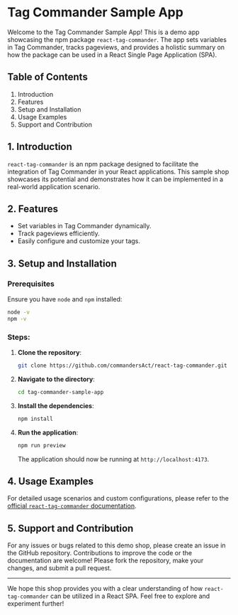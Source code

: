 # Tag Commander Sample App

Welcome to the Tag Commander Sample App! This is a demo app showcasing the npm package `react-tag-commander`. The app sets variables in Tag Commander, tracks pageviews, and provides a holistic summary on how the package can be used in a React Single Page Application (SPA).

## Table of Contents

1. Introduction
2. Features
3. Setup and Installation
4. Usage Examples
5. Support and Contribution

## 1. Introduction

`react-tag-commander` is an npm package designed to facilitate the integration of Tag Commander in your React applications. This sample shop showcases its potential and demonstrates how it can be implemented in a real-world application scenario.

## 2. Features

- Set variables in Tag Commander dynamically.
- Track pageviews efficiently.
- Easily configure and customize your tags.

## 3. Setup and Installation

### Prerequisites

Ensure you have `node` and `npm` installed:

```bash
node -v
npm -v
```

### Steps:

1. **Clone the repository**:

   ```bash
   git clone https://github.com/commandersAct/react-tag-commander.git
   ```

2. **Navigate to the directory**:

   ```bash
   cd tag-commander-sample-app
   ```

3. **Install the dependencies**:

   ```bash
   npm install
   ```

4. **Run the application**:

   ```bash
   npm run preview
   ```

   The application should now be running at `http://localhost:4173`.

## 4. Usage Examples

For detailed usage scenarios and custom configurations, please refer to the [official `react-tag-commander` documentation](../README.md).

## 5. Support and Contribution

For any issues or bugs related to this demo shop, please create an issue in the GitHub repository. Contributions to improve the code or the documentation are welcome! Please fork the repository, make your changes, and submit a pull request.

---

We hope this shop provides you with a clear understanding of how `react-tag-commander` can be utilized in a React SPA. Feel free to explore and experiment further!
